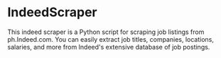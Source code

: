 # IndeedScraper
This indeed scraper is a Python script for scraping job listings from ph.Indeed.com. You can easily extract job titles, companies, locations, salaries, and more from Indeed's extensive database of job postings.
